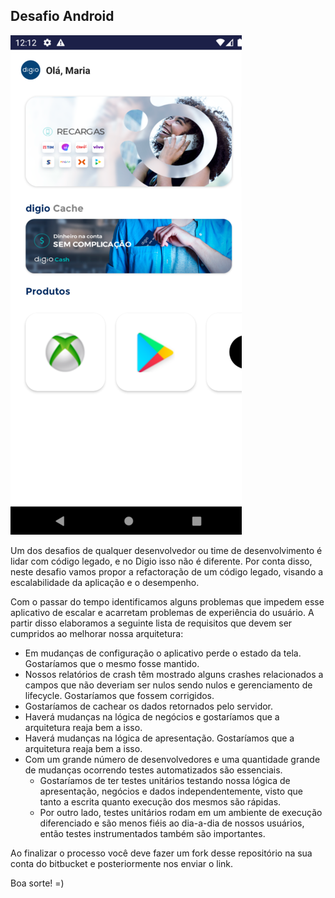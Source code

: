 ## Desafio Android

![Screenshot do app funcionando](image/screenshot.png)

Um dos desafios de qualquer desenvolvedor ou time de desenvolvimento é lidar com código legado, e no Digio isso não é 
diferente. Por conta disso, neste desafio vamos propor a refactoração de um código legado, visando a escalabilidade da 
aplicação e o desempenho.

Com o passar do tempo identificamos alguns problemas que impedem esse aplicativo de escalar e acarretam problemas de 
experiência do usuário. A partir disso elaboramos a seguinte lista de requisitos que devem ser cumpridos ao melhorar 
nossa arquitetura:

 - Em mudanças de configuração o aplicativo perde o estado da tela. Gostaríamos que o mesmo fosse mantido.
 - Nossos relatórios de crash têm mostrado alguns crashes relacionados a campos que não deveriam ser nulos sendo nulos 
   e gerenciamento de lifecycle. Gostaríamos que fossem corrigidos.
 - Gostaríamos de cachear os dados retornados pelo servidor.
 - Haverá mudanças na lógica de negócios e gostaríamos que a arquitetura reaja bem a isso.
 - Haverá mudanças na lógica de apresentação. Gostaríamos que a arquitetura reaja bem a isso.
 - Com um grande número de desenvolvedores e uma quantidade grande de mudanças ocorrendo testes automatizados são 
   essenciais.
   - Gostaríamos de ter testes unitários testando nossa lógica de apresentação, negócios e dados independentemente, 
     visto que tanto a escrita quanto execução dos mesmos são rápidas.
   - Por outro lado, testes unitários rodam em um ambiente de execução diferenciado e são menos fiéis ao dia-a-dia de 
     nossos usuários, então testes instrumentados também são importantes. 
 
 Ao finalizar o processo você deve fazer um fork desse repositório na sua conta do bitbucket e posteriormente nos enviar o link.

Boa sorte! =)